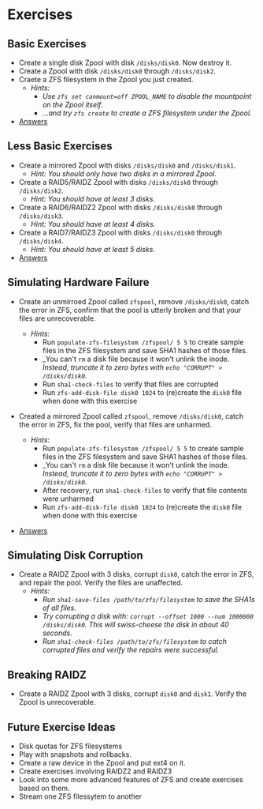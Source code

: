 
# Exercises


## Basic Exercises

- Create a single disk Zpool with disk `/disks/disk0`. Now destroy it.
- Create a Zpool with disk `/disks/disk0` through `/disks/disk2`.
- Craete a ZFS filesystem in the Zpool you just created.
   - _Hints:_
      - _Use `zfs set canmount=off ZPOOL_NAME` to disable the mountpoint on the Zpool itself._
      - _...and try `zfs create` to create a ZFS filesystem under the Zpool._
- <a href="exercise-answers/1_BASIC_EXERCISES.md">Answers</a>


## Less Basic Exercises

- Create a mirrored Zpool with disks `/disks/disk0` and `/disks/disk1`.
   - _Hint: You should only have two disks in a mirrored Zpool._
- Create a RAID5/RAIDZ Zpool with disks `/disks/disk0` through `/disks/disk2`.
   - _Hint: You should have at least 3 disks._
- Create a RAID6/RAIDZ2 Zpool with disks `/disks/disk0` through `/disks/disk3`.
   - _Hint: You should have at least 4 disks._
- Create a RAID7/RAIDZ3 Zpool with disks `/disks/disk0` through `/disks/disk4`.
   - _Hint: You should have at least 5 disks._
- <a href="exercise-answers/2_LESS_BASIC_EXERCISES.md">Answers</a>
  
 
## Simulating Hardware Failure


- Create an unmirroed Zpool called `zfspool`, remove `/disks/disk0`, catch the error in ZFS, confirm that the pool is utterly broken and that your files are unrecoverable.
   - _Hints_: 
      - Run `populate-zfs-filesystem /zfspool/ 5 5` to create sample files in the ZFS filesystem and save SHA1 hashes of those files.
      - _You can't `rm` a disk file because it won't unlink the inode. _Instead, truncate it to zero bytes with `echo "CORRUPT" > /disks/disk0`._
      - Run `sha1-check-files` to verify that files are corrupted
      - Run `zfs-add-disk-file disk0 1024` to (re)create the `disk0` file when done with this exercise

- Created a mirrored Zpool called `zfspool`, remove `/disks/disk0`, catch the error in ZFS, fix the pool, verify that files are unharmed.
   - _Hints_: 
      - Run `populate-zfs-filesystem /zfspool/ 5 5` to create sample files in the ZFS filesystem and save SHA1 hashes of those files.
      - _You can't `rm` a disk file because it won't unlink the inode. _Instead, truncate it to zero bytes with `echo "CORRUPT" > /disks/disk0`._
      - After recovery, run `sha1-check-files` to verify that file contents were unharmed
      - Run `zfs-add-disk-file disk0 1024` to (re)create the `disk0` file when done with this exercise
- <a href="exercise-answers/3_SIMULATING_HARDWARE_FAILURE.md">Answers</a>


## Simulating Disk Corruption

- Create a RAIDZ Zpool with 3 disks, corrupt `disk0`, catch the error in ZFS, and repair the pool. Verify the files are unaffected.
   - _Hints:_
      - _Run `sha1-save-files /path/to/zfs/filesystem` to save the SHA1s of all files._
      - _Try corrupting a disk with: `corrupt --offset 1000 --num 1000000 /disks/disk0`.  This will swiss-cheese the disk in about 40 seconds._
      - _Run `sha1-check-files /path/to/zfs/filesystem` to catch corrupted files and verify the repairs were successful._


## Breaking RAIDZ

- Create a RAIDZ Zpool with 3 disks, corrupt `disk0` and `disk1`.  Verify the Zpool is unrecoverable.


## Future Exercise Ideas

- Disk quotas for ZFS filesystems
- Play with snapshots and rollbacks.
- Create a raw device in the Zpool and put ext4 on it.
- Create exercises involving RAIDZ2 and RAIDZ3
- Look into some more advanced features of ZFS and create exercises based on them.
- Stream one ZFS filessytem to another



